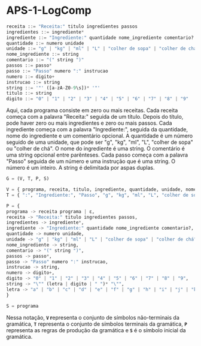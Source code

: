 # APS-1-LogComp

```python
receita ::= "Receita:" titulo ingredientes passos
ingredientes ::= ingrediente*
ingrediente ::= "Ingrediente:" quantidade nome_ingrediente comentario?
quantidade ::= numero unidade
unidade ::= "g" | "kg" | "ml" | "L" | "colher de sopa" | "colher de chá"
nome_ingrediente ::= string
comentario ::= "(" string ")"
passos ::= passo*
passo ::= "Passo" numero ":" instrucao
numero ::= digito+
instrucao ::= string
string ::= '"' ([a-zA-Z0-9\s])* '"'
titulo ::= string
digito ::= "0" | "1" | "2" | "3" | "4" | "5" | "6" | "7" | "8" | "9"
```

Aqui, cada programa consiste em zero ou mais receitas. Cada receita começa com a palavra "Receita:" seguida de um título. Depois do título, pode haver zero ou mais ingredientes e zero ou mais passos. Cada ingrediente começa com a palavra "Ingrediente:", seguida da quantidade, nome do ingrediente e um comentário opcional. A quantidade é um número seguido de uma unidade, que pode ser "g", "kg", "ml", "L", "colher de sopa" ou "colher de chá". O nome do ingrediente é uma string. O comentário é uma string opcional entre parênteses. Cada passo começa com a palavra "Passo" seguida de um número e uma instrução que é uma string. O número é um inteiro. A string é delimitada por aspas duplas.

```python
G = (V, T, P, S)
```

```python
V = { programa, receita, titulo, ingrediente, quantidade, unidade, nome_ingrediente, comentario, passo, instrucao, numero, digito, string, letra }
T = { ":", "Ingrediente:", "Passo", "g", "kg", "ml", "L", "colher de sopa", "colher de chá", "\"", "(", ")" }
```

```python
P = {
programa -> receita programa | ε,
receita -> "Receita:" titulo ingredientes passos,
ingredientes -> ingrediente*,
ingrediente -> "Ingrediente:" quantidade nome_ingrediente comentario?,
quantidade -> numero unidade,
unidade -> "g" | "kg" | "ml" | "L" | "colher de sopa" | "colher de chá",
nome_ingrediente -> string,
comentario -> "(" string ")",
passos -> passo*,
passo -> "Passo" numero ":" instrucao,
instrucao -> string,
numero -> digito+,
digito -> "0" | "1" | "2" | "3" | "4" | "5" | "6" | "7" | "8" | "9",
string -> "\"" (letra | digito | " ")* "\"",
letra -> "a" | "b" | "c" | "d" | "e" | "f" | "g" | "h" | "i" | "j" | "k" | "l" | "m" | "n" | "o" | "p" | "q" | "r" | "s" | "t" | "u" | "v" | "w" | "x" | "y" | "z" | "A" | "B" | "C" | "D" | "E" | "F" | "G" | "H" | "I" | "J" | "K" | "L" | "M" | "N" | "O" | "P" | "Q" | "R" | "S" | "T" | "U" | "V" | "W" | "X" | "Y" | "Z"
}
```

```python
S = programa
```

Nessa notação, **`V` r**epresenta o conjunto de símbolos não-terminais da gramática, **`T`** representa o conjunto de símbolos terminais da gramática, **`P`** representa as regras de produção da gramática e **`S`** é o símbolo inicial da gramática.